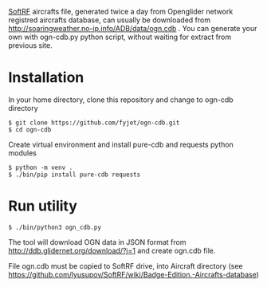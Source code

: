 [SoftRF](https://github.com/lyusupov/SoftRF) aircrafts file, generated twice a day from Openglider network registred aircrafts database, can usually be downloaded from http://soaringweather.no-ip.info/ADB/data/ogn.cdb . You can generate your own with ogn-cdb.py python script, without waiting for extract from previous site.

# Installation
In your home directory, clone this repository and change to ogn-cdb directory
```shell
$ git clone https://github.com/fyjet/ogn-cdb.git
$ cd ogn-cdb
```

Create virtual environment and install pure-cdb and requests python modules
```shell
$ python -m venv .
$ ./bin/pip install pure-cdb requests
```

# Run utility
```shell
$ ./bin/python3 ogn_cdb.py
```
The tool will download OGN data in JSON format from http://ddb.glidernet.org/download/?j=1 and create ogn.cdb file.

File ogn.cdb must be copied to SoftRF drive, into Aircraft directory (see https://github.com/lyusupov/SoftRF/wiki/Badge-Edition.-Aircrafts-database)
